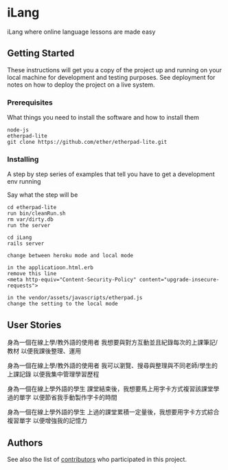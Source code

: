 # iLang

iLang where online language lessons are made easy

## Getting Started

These instructions will get you a copy of the project up and running on your local machine for development and testing purposes. See deployment for notes on how to deploy the project on a live system.

### Prerequisites

What things you need to install the software and how to install them

```
node-js
etherpad-lite
git clone https://github.com/ether/etherpad-lite.git
```

### Installing

A step by step series of examples that tell you have to get a development env running

Say what the step will be

```
cd etherpad-lite
run bin/cleanRun.sh
rm var/dirty.db
run the server

cd iLang
rails server
```



```
change between heroku mode and local mode

in the applicatioon.html.erb
remove this line
<meta http-equiv="Content-Security-Policy" content="upgrade-insecure-requests">

in the vendor/assets/javascripts/etherpad.js
change the setting to the local mode
```

## User Stories
身為一個在線上學/教外語的使用者
我想要與對方互動並且紀錄每次的上課筆記/教材
以便我課後整理、運用

身為一個在線上學/教外語的使用者
我可以瀏覽、搜尋與整理與不同老師/學生的上課記錄
以便我集中管理學習歷程

身為一個在線上學外語的學生
課堂結束後，我想要馬上用字卡方式複習該課堂學過的單字
以便節省我手動製作字卡的時間

身為一個在線上學外語的學生
上過的課堂累積一定量後，我想要用字卡方式綜合複習單字
以便增強我的記憶力

## Authors

See also the list of [contributors](https://github.com/qscez2001/iLang/contributors) who participated in this project.
